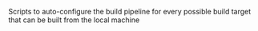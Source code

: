 Scripts to auto-configure the build pipeline for every possible build target that can be built from the local machine
